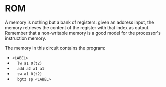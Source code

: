 # ROM

A memory is nothing but a bank of registers: given an address input, the memory retrieves the content of the register with that index as output.
Remember that a non-writable memory is a good model for the processor's instruction memory.

The memory in this circuit contains the program:
- ```<LABEL>```  
- &nbsp;&nbsp;&nbsp;&nbsp;```lw a1 0(t2)```   
- &nbsp;&nbsp;&nbsp;&nbsp;```add a2 a1 a1```  
- &nbsp;&nbsp;&nbsp;&nbsp;```sw a1 0(t2)```  
- &nbsp;&nbsp;&nbsp;&nbsp;```bgtz sp <LABEL>```    

<div id="sheas_container_rom"><div style="width:100%; height:100%"><div class="loader"></div></div></div>
